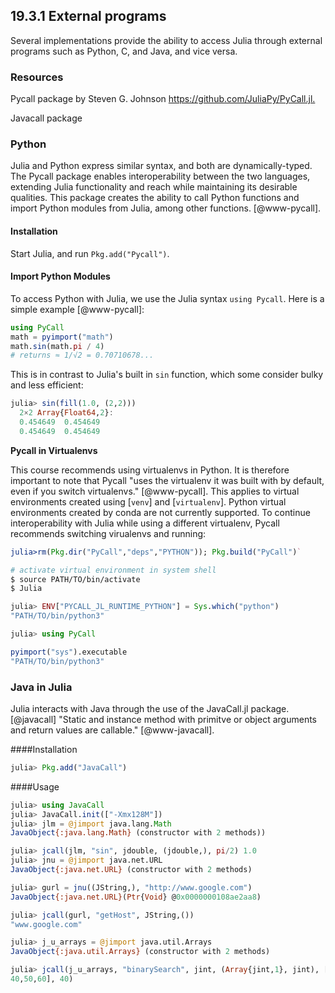 
## 19.3.1 External programs

Several implementations provide the ability to access Julia through external programs such as Python, C, and Java, and
vice versa.

### Resources

Pycall package by Steven G. Johnson <https://github.com/JuliaPy/PyCall.jl.>

Javacall package

### Python

Julia and Python express similar syntax, and both are dynamically-typed. The Pycall package  enables interoperability
between the two languages, extending Julia functionality and reach while maintaining its desirable qualities. This
package creates the ability to call Python functions and import Python modules from Julia, among other functions.
[@www-pycall].

#### Installation

Start Julia, and run `Pkg.add("Pycall")`.

#### Import Python Modules

To access Python with Julia, we use the Julia syntax ```using Pycall```. Here is a simple example [@www-pycall]:

```julia
using PyCall
math = pyimport("math")
math.sin(math.pi / 4) 
# returns ≈ 1/√2 = 0.70710678...
```


This is in contrast to Julia's built in	`sin` function, which some consider bulky and less efficient:

```julia
julia> sin(fill(1.0, (2,2)))
  2×2 Array{Float64,2}:
  0.454649  0.454649
  0.454649  0.454649
```

**Pycall in Virtualenvs**

This course recommends using virtualenvs in Python. It is therefore important to note that Pycall "uses the virtualenv
it was built with by default, even if you switch virtualenvs." [@www-pycall]. This applies to virtual environments
created using [`venv`] and [`virtualenv`]. Python virtual environments created by conda are not currently supported. To
continue interoperability with Julia while using a different virtualenv, Pycall recommends switching virualenvs and
running:

```julia
julia>rm(Pkg.dir("PyCall","deps","PYTHON")); Pkg.build("PyCall")`
```

```bash
# activate virtual environment in system shell
$ source PATH/TO/bin/activate  
$ Julia
```

```julia
julia> ENV["PYCALL_JL_RUNTIME_PYTHON"] = Sys.which("python")
"PATH/TO/bin/python3"

julia> using PyCall

pyimport("sys").executable
"PATH/TO/bin/python3"
```


### Java in Julia 

Julia interacts with Java through the use of the JavaCall.jl package. [@javacall] "Static and instance method with
primitve or object arguments and return values are callable." [@www-javacall].

####Installation

```julia
julia> Pkg.add("JavaCall")
```

####Usage

```julia
julia> using JavaCall
julia> JavaCall.init(["-Xmx128M"])
julia> jlm = @jimport java.lang.Math
JavaObject{:java.lang.Math} (constructor with 2 methods))

julia> jcall(jlm, "sin", jdouble, (jdouble,), pi/2) 1.0
julia> jnu = @jimport java.net.URL
JavaObject{:java.net.URL} (constructor with 2 methods)

julia> gurl = jnu((JString,), "http://www.google.com")
JavaObject{:java.net.URL}(Ptr{Void} @0x0000000108ae2aa8)

julia> jcall(gurl, "getHost", JString,())
"www.google.com"

julia> j_u_arrays = @jimport java.util.Arrays
JavaObject{:java.util.Arrays} (constructor with 2 methods)

julia> jcall(j_u_arrays, "binarySearch", jint, (Array{jint,1}, jint), [10,20,30,
40,50,60], 40)